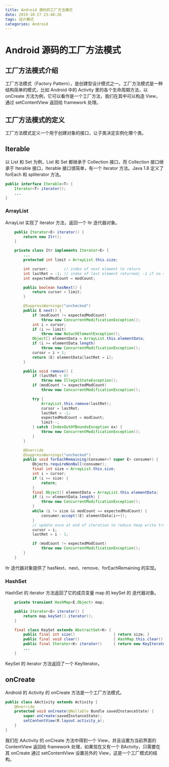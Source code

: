 ```yaml
---
title: Android 源码的工厂方法模式
date: 2019-10-27 23:48:26
tags: 设计模式
categories: Android
---
```


# Android 源码的工厂方法模式

## 工厂方法模式介绍

工厂方法模式（Factory Pattern），是创建型设计模式之一。工厂方法模式是一种结构简单的模式，比如 Android 中的 Activity 里的各个生命周期方法，以 onCreate 方法为例，它可以看作是一个工厂方法，我们在其中可以构造 View，通过 setContentView 返回给 framework 处理。

## 工厂方法模式的定义

工厂方法模式定义一个用于创建对象的接口，让子类决定实例化哪个类。

## Iterable

以 List 和 Set 为例，List 和 Set 都继承于 Collection 接口，而 Collection 接口继承于 Iterable 接口，Iterable 接口很简单，有一个 iterator 方法。Java 1.8 定义了 forEach 和 spliterator 方法。

```java
public interface Iterable<T> {
    Iterator<T> iterator();
    ...
}
```

### ArrayList

ArrayList 实现了 iterator 方法，返回一个 Itr 迭代器对象。

```java
    public Iterator<E> iterator() {
        return new Itr();
    }
```

```java
    private class Itr implements Iterator<E> {
        ...
        protected int limit = ArrayList.this.size;

        int cursor;       // index of next element to return
        int lastRet = -1; // index of last element returned; -1 if no such
        int expectedModCount = modCount;

        public boolean hasNext() {
            return cursor < limit;
        }

        @SuppressWarnings("unchecked")
        public E next() {
            if (modCount != expectedModCount)
                throw new ConcurrentModificationException();
            int i = cursor;
            if (i >= limit)
                throw new NoSuchElementException();
            Object[] elementData = ArrayList.this.elementData;
            if (i >= elementData.length)
                throw new ConcurrentModificationException();
            cursor = i + 1;
            return (E) elementData[lastRet = i];
        }

        public void remove() {
            if (lastRet < 0)
                throw new IllegalStateException();
            if (modCount != expectedModCount)
                throw new ConcurrentModificationException();

            try {
                ArrayList.this.remove(lastRet);
                cursor = lastRet;
                lastRet = -1;
                expectedModCount = modCount;
                limit--;
            } catch (IndexOutOfBoundsException ex) {
                throw new ConcurrentModificationException();
            }
        }

        @Override
        @SuppressWarnings("unchecked")
        public void forEachRemaining(Consumer<? super E> consumer) {
            Objects.requireNonNull(consumer);
            final int size = ArrayList.this.size;
            int i = cursor;
            if (i >= size) {
                return;
            }
            final Object[] elementData = ArrayList.this.elementData;
            if (i >= elementData.length) {
                throw new ConcurrentModificationException();
            }
            while (i != size && modCount == expectedModCount) {
                consumer.accept((E) elementData[i++]);
            }
            // update once at end of iteration to reduce heap write traffic
            cursor = i;
            lastRet = i - 1;

            if (modCount != expectedModCount)
                throw new ConcurrentModificationException();
        }
    }
```
Itr 迭代器对象提供了 hasNext、next、remove、forEachRemaining 的实现。

### HashSet

HashSet 的 iterator 方法返回了它的成员变量 map 的 keySet 的 迭代器对象。

```java
    private transient HashMap<E,Object> map;
```

```java
    public Iterator<E> iterator() {
        return map.keySet().iterator();
    }
```

```java
    final class KeySet extends AbstractSet<K> {
        public final int size()                 { return size; }
        public final void clear()               { HashMap.this.clear(); }
        public final Iterator<K> iterator()     { return new KeyIterator(); }
        ...
    }
```

KeySet 的 iterator 方法返回了一个 KeyIterator。

## onCreate

Android 的 Activity 的 onCreate 方法是一个工厂方法模式。

```java
public class AActivity extends Activity {
    @Override
    protected void onCreate(@Nullable Bundle savedInstanceState) {
        super.onCreate(savedInstanceState);
        setContentView(R.layout.activity_a);
    }
}
```

我们在 AActivity 的 onCreate 方法中得到一个 View，并且设置为当前界面的 ContentView 返回给 framework 处理，如果现在又有一个 BActvity，只需要在其 onCreate 通过 setContentView 设置另外的 View，这是一个工厂模式的结构。


